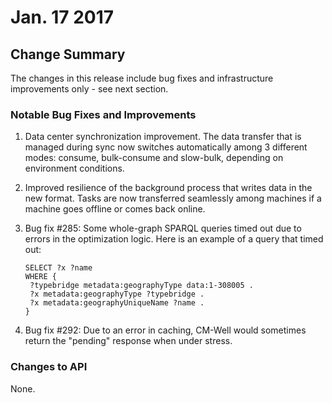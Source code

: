 # Jan. 17 2017



## Change Summary
The changes in this release include bug fixes and infrastructure improvements only - see next section.

### Notable Bug Fixes and Improvements

1. Data center synchronization improvement. The data transfer that is managed during sync now switches automatically among 3 different modes: consume, bulk-consume and slow-bulk, depending on environment conditions. 
1. Improved resilience of the background process that writes data in the new format. Tasks are now transferred seamlessly among machines if a machine goes offline or comes back online.
1. Bug fix #285: Some whole-graph SPARQL queries timed out due to errors in the optimization logic. Here is an example of a query that timed out:

    ```
    SELECT ?x ?name
    WHERE {
     ?typebridge metadata:geographyType data:1-308005 .
     ?x metadata:geographyType ?typebridge .
     ?x metadata:geographyUniqueName ?name .
    }
    ```

1. Bug fix #292: Due to an error in caching, CM-Well would sometimes return the "pending" response when under stress.

### Changes to API	

None.



